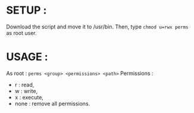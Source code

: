 # SETUP :
Download the script and move it to /usr/bin. Then, type ``chmod u=rwx perms`` as root user.

# USAGE :
As root :
``perms <group> <permissions> <path>``
Permissions :
 - r : read,
 - w : write,
 - x : execute,
 - none : remove all permissions.

